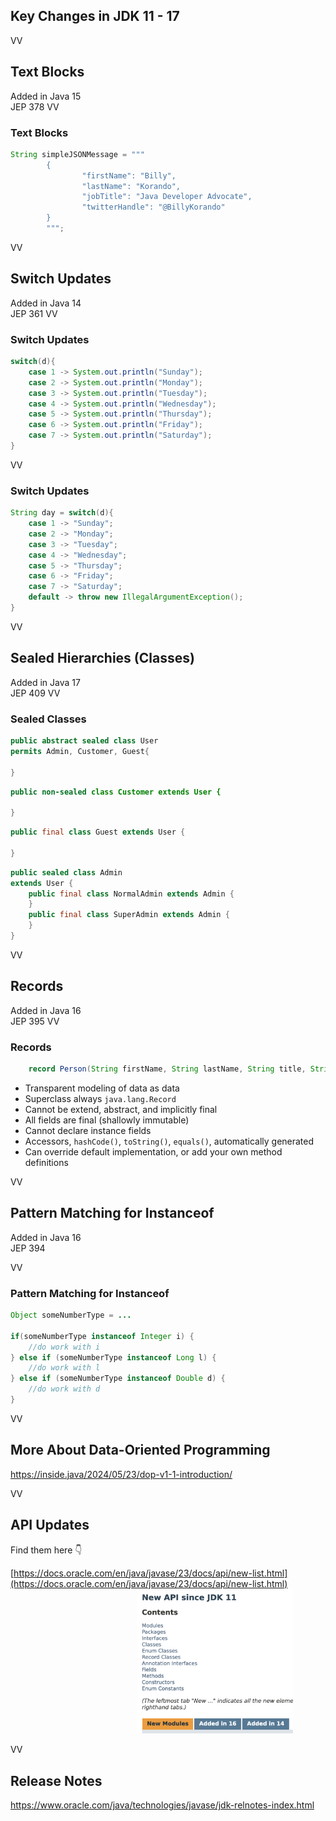 ## Key Changes in JDK 11 - 17

VV

## Text Blocks
Added in Java 15 <br/>
JEP 378
VV

### Text Blocks

```java
String simpleJSONMessage = """
		{
		        "firstName": "Billy",
		        "lastName": "Korando",
		        "jobTitle": "Java Developer Advocate",
		        "twitterHandle": "@BillyKorando"
		}
		""";
```
VV

## Switch Updates
Added in Java 14 <br/>
JEP 361
VV

### Switch Updates

```java
switch(d){
	case 1 -> System.out.println("Sunday");
	case 2 -> System.out.println("Monday");
	case 3 -> System.out.println("Tuesday");
	case 4 -> System.out.println("Wednesday");
	case 5 -> System.out.println("Thursday");
	case 6 -> System.out.println("Friday");
	case 7 -> System.out.println("Saturday");
}
```

VV

### Switch Updates

```java
String day = switch(d){
	case 1 -> "Sunday";
	case 2 -> "Monday";
	case 3 -> "Tuesday";
	case 4 -> "Wednesday";
	case 5 -> "Thursday";
	case 6 -> "Friday";
	case 7 -> "Saturday";
	default -> throw new IllegalArgumentException();
}
```
VV

## Sealed Hierarchies (Classes)
Added in Java 17<br/>
JEP 409
VV

### Sealed Classes

```java
public abstract sealed class User 
permits Admin, Customer, Guest{

}
```

```java
public non-sealed class Customer extends User {

}
```

```java
public final class Guest extends User {

}
```

```java
public sealed class Admin 
extends User {
	public final class NormalAdmin extends Admin {
	}
	public final class SuperAdmin extends Admin {
	}
}
```

VV

## Records 
Added in Java 16 <br/>
JEP 395
VV

### Records

```java
	record Person(String firstName, String lastName, String title, String twitterHandle) {}
```


* Transparent modeling of data as data
* Superclass always `java.lang.Record`
* Cannot be extend, abstract, and implicitly final
* All fields are final (shallowly immutable)
* Cannot declare instance fields
* Accessors, `hashCode()`, `toString()`, `equals()`, automatically generated
* Can override default implementation, or add your own method definitions 

VV

## Pattern Matching for Instanceof

Added in Java 16 <br/>
JEP 394

VV

### Pattern Matching for Instanceof

```java
Object someNumberType = ...

if(someNumberType instanceof Integer i) {
	//do work with i
} else if (someNumberType instanceof Long l) {
	//do work with l
} else if (someNumberType instanceof Double d) {
	//do work with d
}
```

VV

## More About Data-Oriented Programming

https://inside.java/2024/05/23/dop-v1-1-introduction/

VV

## API Updates
Find them here 👇

[https://docs.oracle.com/en/java/javase/23/docs/api/new-list.html](https://docs.oracle.com/en/java/javase/23/docs/api/new-list.html)
<img src=images/new-api.png style="width:250px; margin-left: 40%;"/>

VV

## Release Notes

https://www.oracle.com/java/technologies/javase/jdk-relnotes-index.html
